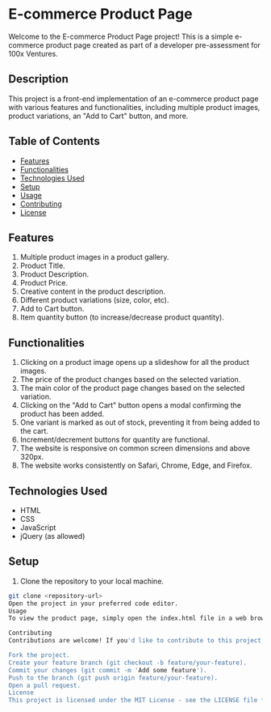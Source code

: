 # E-commerce Product Page

Welcome to the E-commerce Product Page project! This is a simple e-commerce product page created as part of a developer pre-assessment for 100x Ventures.

## Description

This project is a front-end implementation of an e-commerce product page with various features and functionalities, including multiple product images, product variations, an "Add to Cart" button, and more.

## Table of Contents

- [Features](#features)
- [Functionalities](#functionalities)
- [Technologies Used](#technologies-used)
- [Setup](#setup)
- [Usage](#usage)
- [Contributing](#contributing)
- [License](#license)

## Features

1. Multiple product images in a product gallery.
2. Product Title.
3. Product Description.
4. Product Price.
5. Creative content in the product description.
6. Different product variations (size, color, etc).
7. Add to Cart button.
8. Item quantity button (to increase/decrease product quantity).

## Functionalities

1. Clicking on a product image opens up a slideshow for all the product images.
2. The price of the product changes based on the selected variation.
3. The main color of the product page changes based on the selected variation.
4. Clicking on the "Add to Cart" button opens a modal confirming the product has been added.
5. One variant is marked as out of stock, preventing it from being added to the cart.
6. Increment/decrement buttons for quantity are functional.
7. The website is responsive on common screen dimensions and above 320px.
8. The website works consistently on Safari, Chrome, Edge, and Firefox.

## Technologies Used

- HTML
- CSS
- JavaScript
- jQuery (as allowed)

## Setup

1. Clone the repository to your local machine.

```bash
git clone <repository-url>
Open the project in your preferred code editor.
Usage
To view the product page, simply open the index.html file in a web browser.

Contributing
Contributions are welcome! If you'd like to contribute to this project, please follow these steps:

Fork the project.
Create your feature branch (git checkout -b feature/your-feature).
Commit your changes (git commit -m 'Add some feature').
Push to the branch (git push origin feature/your-feature).
Open a pull request.
License
This project is licensed under the MIT License - see the LICENSE file for details.
```
